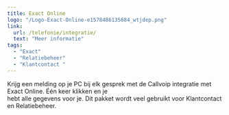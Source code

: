 ```yaml
---
title: Exact Online
logo: "/Logo-Exact-Online-e1578486135684_wtjdep.png"
link:
  url: /telefonie/integratie/
  text: "Meer informatie"
tags:
  - "Exact"
  - "Relatiebeheer"
  - "Klantcontact "
---
```

Krijg een melding op je PC bij elk gesprek met de Callvoip integratie met Exact Online. Één keer klikken en je<br>
hebt alle gegevens voor je. Dit pakket wordt veel gebruikt voor Klantcontact en Relatiebeheer.
